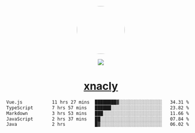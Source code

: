 <p align="center">
  <img style="border-radius: 100px" width="128" height="128" src="https://avatars.githubusercontent.com/u/47723417?v=4"/>
</p>
<p align="center">
  <img src="https://komarev.com/ghpvc/?username=xnacly&&style=flat-square"/>
</p>

<h1 align="center"><a href="https://xnacly.me"> xnacly</a> </h1>

<!--START_SECTION:waka-->

```txt
Vue.js           11 hrs 27 mins  ████████▓░░░░░░░░░░░░░░░░   34.31 %
TypeScript       7 hrs 57 mins   ██████░░░░░░░░░░░░░░░░░░░   23.82 %
Markdown         3 hrs 53 mins   ███░░░░░░░░░░░░░░░░░░░░░░   11.66 %
JavaScript       2 hrs 37 mins   ██░░░░░░░░░░░░░░░░░░░░░░░   07.84 %
Java             2 hrs           █▓░░░░░░░░░░░░░░░░░░░░░░░   06.02 %
```

<!--END_SECTION:waka-->
